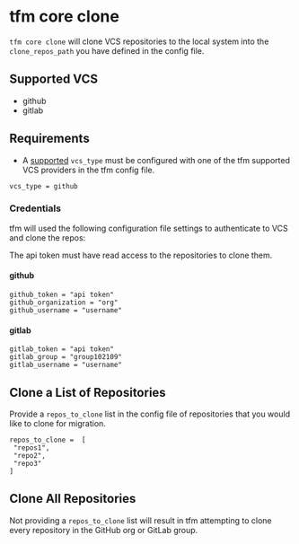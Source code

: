 # tfm core clone

`tfm core clone` will clone VCS repositories to the local system into the `clone_repos_path` you have defined in the config file.

## Supported VCS

- github
- gitlab

## Requirements

- A [supported](../migration/supported-vcs.md) `vcs_type` must be configured with one of the tfm supported VCS providers in the tfm config file.

```
vcs_type = github
```

### Credentials

tfm will used the following configuration file settings to authenticate to VCS and clone the repos:

The api token must have read access to the repositories to clone them.

#### github

```
github_token = "api token"
github_organization = "org"
github_username = "username"
```

#### gitlab

```
gitlab_token = "api token"
gitlab_group = "group102109"
gitlab_username = "username"
```
## Clone a List of Repositories

Provide a `repos_to_clone` list in the config file of repositories that you would like to clone for migration.

```hcl
repos_to_clone =  [
 "repos1",
 "repo2",
 "repo3"
]
```

## Clone All Repositories


Not providing a `repos_to_clone` list will result in tfm attempting to clone every repository in the GitHub org or GitLab group.

